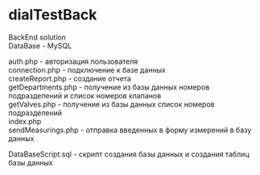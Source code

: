 # dialTestBack
BackEnd solution  
DataBase - MySQL  

auth.php - авторизация пользователя  
connection.php - подключение к базе данных  
createReport.php - создание отчета  
getDepartments.php - получение из базы данных номеров подразделений и список номеров клапанов  
getValves.php - получение из базы данных список номеров подразделений  
index.php  
sendMeasurings.php - отправка введенных в форму измерений в базу данных  
  
  
  
DataBaseScript.sql - скрипт создания базы данных и создания таблиц базы данных

